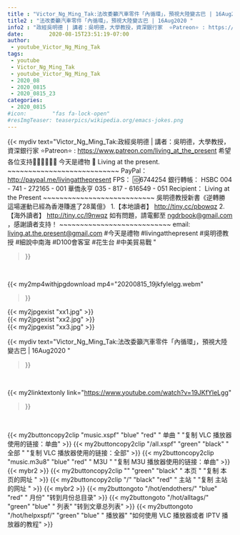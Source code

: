 ```yaml
---
title : "Victor_Ng_Ming_Tak:法改委籲汽車零件「內循環」，預視大陸變古巴 | 16Aug2020 "
title2 : "法改委籲汽車零件「內循環」，預視大陸變古巴 | 16Aug2020 "
info2 : "政經吳明德 | 講者：吳明德，大學教授，資深銀行家  ⭐️Patreon⭐️ : https://www.patreon.com/living_at_the_present 希望各位支持🙏🏼🙏🏼🙏🏼 今天是禮物 🎁 Living at the present. ~~~~~~~~~~~~~~~~~~~~~~~~~~~ PayPal： http://paypal.me/livingatthepresent  FPS： 🆔6744254  銀行轉帳： HSBC 004 - 741 - 272165 - 001 華僑永亨 035 - 817 - 616549 - 051  Recipient： Living at the Present ~~~~~~~~~~~~~~~~~~~~~~~~~~~ 吳明德教授新書《逆轉勝 這場運動已經為香港賺進了28萬億》  1.【本地讀者】  http://tiny.cc/pbowqz  2.【海外讀者】 http://tiny.cc/l9nwqz  如有問題，請電郵至 ngdrbook@gmail.com ，感謝讀者支持！ ~~~~~~~~~~~~~~~~~~~~~~~~~~~ email: living.at.the.present@gmail.com  #今天是禮物 #livingatthepresent #吳明德教授 #細說中南海 #D100會客室 #花生台 #中美貿易戰 "
date:        2020-08-15T23:51:19-07:00
author:
 - youtube_Victor_Ng_Ming_Tak
tags:
 - youtube
 - Victor_Ng_Ming_Tak
 - youtube_Victor_Ng_Ming_Tak
 - 2020_08
 - 2020_0815
 - 2020_0815_23
categories:
 - 2020_0815
#icon:        "fas fa-lock-open"
#resImgTeaser: teaserpics/wikipedia.org/emacs-jokes.png
---
```


{{< mydiv text="Victor_Ng_Ming_Tak:政經吳明德 | 講者：吳明德，大學教授，資深銀行家  ⭐️Patreon⭐️ : https://www.patreon.com/living_at_the_present 希望各位支持🙏🏼🙏🏼🙏🏼 今天是禮物 🎁 Living at the present. ~~~~~~~~~~~~~~~~~~~~~~~~~~~ PayPal： http://paypal.me/livingatthepresent  FPS： 🆔6744254  銀行轉帳： HSBC 004 - 741 - 272165 - 001 華僑永亨 035 - 817 - 616549 - 051  Recipient： Living at the Present ~~~~~~~~~~~~~~~~~~~~~~~~~~~ 吳明德教授新書《逆轉勝 這場運動已經為香港賺進了28萬億》  1.【本地讀者】  http://tiny.cc/pbowqz  2.【海外讀者】 http://tiny.cc/l9nwqz  如有問題，請電郵至 ngdrbook@gmail.com ，感謝讀者支持！ ~~~~~~~~~~~~~~~~~~~~~~~~~~~ email: living.at.the.present@gmail.com  #今天是禮物 #livingatthepresent #吳明德教授 #細說中南海 #D100會客室 #花生台 #中美貿易戰 "
>}}
<br>


{{< my2mp4withjpgdownload mp4="20200815_19jkfylelgg.webm"
>}}

{{< my2jpgexist "xx1.jpg" >}}<br>
{{< my2jpgexist "xx2.jpg" >}}<br>
{{< my2jpgexist "xx3.jpg" >}}<br>



{{< mydiv text="Victor_Ng_Ming_Tak:法改委籲汽車零件「內循環」，預視大陸變古巴 | 16Aug2020 "
>}}
<br>

{{< my2linktextonly link="https://www.youtube.com/watch?v=19JKfYleLgg"
>}}


<br>

{{< my2buttoncopy2clip "music.xspf"        "blue"   "red"    " 单曲 "  "复制 VLC 播放器使用的链接：单曲" >}} {{< my2buttoncopy2clip "/all.xspf"         "green"  "black"  " 全部 "  "复制 VLC 播放器使用的链接：全部" >}} {{< my2buttoncopy2clip "music.m3u8"        "blue"   "red"    " M3U  "    "复制 M3U 播放器使用的链接：单曲" >}} {{< mybr2 >}} {{< my2buttoncopy2clip ""                  "green"  "black"  " 本页 "    "复制 本页的网址 " >}} {{< my2buttoncopy2clip "/"                 "black"  "red"    " 主站 "    "复制 主站的网址 " >}} {{< mybr2 >}} {{< my2buttongoto      "/hot/endothers/"   "blue"   "red"    " 月份"   "转到月份总目录" >}} {{< my2buttongoto      "/hot/alltags/"     "green"  "blue"   " 列表"   "转到文章总列表" >}} {{< my2buttongoto      "/hot/helpxspf/"    "green"  "blue"   " 播放器" "如何使用 VLC 播放器或者 IPTV 播放器的教程" >}} 
